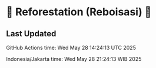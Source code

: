 
# 🌳 Reforestation (Reboisasi) 🌲

## Last Updated

GitHub Actions time: Wed May 28 14:24:13 UTC 2025

Indonesia/Jakarta time: Wed May 28 21:24:13 WIB 2025

